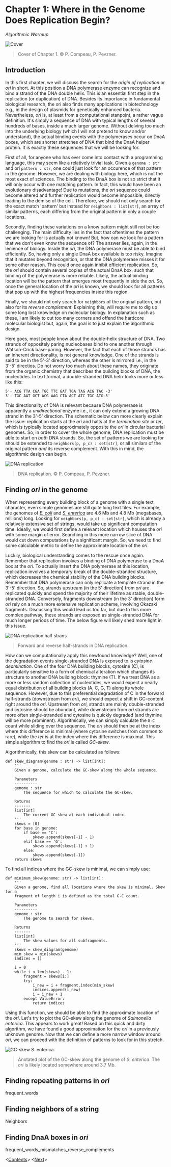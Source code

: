 
# Chapter 1: Where in the Genome Does Replication Begin?

*Algorithmic Warmup*

![Cover](Assets/Figures/01_cover.jpg)
> Cover of Chapter 1. &copy; P. Compeau, P. Pevzner.

## Introduction

In this first chapter, we will discuss the search for the *origin of replication* or *ori* in short. At this position a DNA polymerase enzyme can recognize and bind a strand of the DNA double helix. This is an essential first step in the replication (or duplication) of DNA. Besides its importance in fundamental biological research, the ori also finds many applications in biotechnology e.g., in the design of plasmids for genetically enhanced bacteria. Nevertheless, *ori* is, at least from a computational stanpoint, a rather vague definition. It's simply a sequence of DNA with typical lengths of several hundreds of bases, inside a much larger genome. Without delving too much into the underlying biology (which I will not pretend to know and/or understand), the actual binding events with the polymerases occur on DnaA boxes, which are shorter stretches of DNA that bind the DnaA helper protein. It is exactly these sequences that we will be looking for.

First of all, for anyone who has ever come into contact with a programming language, this may seem like a relatively trivial task. Given a `genome : str` and ori `pattern : str`, one could just look for an occurence of that pattern in the genome. However, we are dealing with biology here, which is not the most exact of sciences. The binding to the DnaA box is not so strict that it will only occur with one matching pattern. In fact, this would have been an evolutionary disadvantage! Due to mutations, the *ori* sequence could become altered and further replication would become impossible, directly leading to the demise of the cell. Therefore, we should not only search for the exact match 'pattern' but instead for `neighbors : list[str]`, an array of similar patterns, each differing from the original pattern in only a couple locations.

Secondly, finding these variations on a know pattern might still not be too challenging. The main difficulty lies in the fact that oftentimes the pattern we are looking for is actually not known! But, how can we look for a pattern that we don't even know the sequence of? The answer lies, again, in the lenience of biology. Inside the *ori*, the DNA polymerase must be able to bind efficiently. So, having only a single DnaA box available is too risky. Imagine that it mutates beyond recognition, or that the DNA polymerase misses it for some other reason. This could once again inhibit efficient replication. So, the *ori* should contain several copies of the actual DnaA box, such that binding of the polymerase is more reliable. Likely, the actual binding location will be the pattern that emerges most frequently in side the *ori*. So, once the general location of the *ori* is known, we should look for all patterns that pop up with the highest frequencies inside this region. 

Finally, we should not only search for `neighbors` of the original pattern, but also for its *reverse complement*. Explaining this, will require me to dig up some long lost knowledge on molecular biology. In explanation such as these, I am likely to cut too many corners and offend the hardcore molecular biologist but, again, the goal is to just explain the algorithmic design.

Here goes, most people know about the double-helix structure of DNA. Two strands of oppositely paring nucleobases bind to one another through Watson-Crick base-paring. However, the fact that each of those strands has an inherent directionality, is not general knowledge. One of the strands is said to be in the 5'-3' direction, whereas the other is mirrored i.e., in the 3'-5' directios. Do not worry too much about these names, they originate from the organic chemistry that describes the building blocks of DNA, the nucleotides. In text format, a double-stranded DNA helix looks more or less like this:


    5'- ACG TTA CGA TGC TTC GAT TGA TAG ACG TAC -3'
    3'- TGC AAT GCT ACG AAG CTA ACT ATC TGC ATG-5'

This directionality of DNA is relevant because DNA polymerase is apparently a *unidirectional* enzyme i.e., it can only extend a growing DNA strand in the 3'-5' direction. The schematic below can more clearly explain the issue: replication starts at the *ori* and halts at the *termination site* or *ter*, which is typically located approximately opposite the *ori* in circular bacterial genomes. So, in order to cover the whole genome, DNA replication must be able to start on *both* DNA strands. So, the set of patterns we are looking for should be extended to `neighbors(p, p_c) : set[str]`, or all similars of the original pattern *and* its reverse complement. With this in mind, the algorithmic design can begin.

![DNA replication](Assets/Figures/01_replication.png)
> DNA replication. &copy; P. Compeau, P. Pevzner.

## Finding *ori* in the genome

When representing every building block of a genome with a single text character, even simple genomes are still quite long text files. For example, the genomes of [*E. coli*](Assets/Text/01_ecoli.txt) and [*S. enterica*](Assets/Text/01_salmonella_enterica.txt) are 4.6 Mb and 4.8 Mb (megabases, millions) long. Looking for `neighbors(p, p_c) : set[str]`, which is already a relatively extensive set of strings, would take up significant computation time. Ideally, we would first define a relevant location which houses the *ori* with some margin of error. Searching in this more narrow slice of DNA would cut down computations by a significant margin. So, we need to find some calculable metric to define the approximate location of the *ori*.

Luckily, biological understanding comes to the rescue once again. Remember that replication involves a binding of DNA polymerase to a DnaA box at the *ori*. To actually insert the DNA polymerase at this location, replication involves a temporary break of the double-stranded structure, which decreases the chemical stability of the DNA building blocks. Remember that DNA polymerase can only replicate a template strand in the 3'-5' direction. So, strands upstream (in the 5' direction) from *ori* are replicated quickly and spend the majority of their lifetime as stable, double-stranded DNA. Conversely, fragments downstream (in the 3' direction) form *ori* rely on a much more extensive replication scheme, involving Okazaki fragments. Discussing this would lead us too far, but due to this more complex pathway, these strands are exposed as single-stranded DNA for much longer periods of time. The below figure will likely shed more light in this issue.

![DNA replication half strans](Assets/Figures/01_replication_2.png)
> Forward and reverse half-strands in DNA replication. 

How can we computationally apply this newfound knowledge? Well, one of the degradation events single-stranded DNA is exposed to is *cytosine deamination*. One of the four DNA building blocks, cytosine (C), is particularly sensitive to a form of chemical alteration which changes its structure to another DNA building block: thymine (T). If we treat DNA as a more or less random collection of nucleotides, we would expect a nearly equal distribution of all building blocks (A, C, G, T) along its whole sequence. However, due to this preferential degradation of C in the forward half-strands (downstream from *ori*), we should expect a shift in GC-content right around the *ori*. Upstream from *ori*, strands are mainly double-stranded and cytosine should be abundant, while downstream from *ori* strands are more often single-stranded and cytosine is quickly degraded (and thymine will be more prominent). Algoritmically, we can simply calculate the `G-C` count while sliding over the sequence. The *ori* should then be at the index where this difference is minimal (where cytosine switches from common to rare), while the *ter* is at the index where this difference is maximal. This simple algorithm to find the *ori* is called *GC-skew*.   

Algorithmically, this skew can be calculated as follows:

    def skew_diagram(genome : str) -> list[int]:
        '''
        Given a genome, calculate the GC-skew along the whole sequence.

        Parameters
        ----------
        genome : str
            The sequence for which to calculate the GC-skew.

        Returns
        -------
        list[int]
            The current GC-skew at each individual index.
        '''
        skews = [0]
        for base in genome:
            if base == 'C':
                skews.append(skews[-1] - 1)
            elif base == 'G':
                skews.append(skews[-1] + 1)
            else: 
                skews.append(skews[-1])
        return skews

To find all indices where the GC-skew is minimal, we can simply use:

    def minimum_skew(genome: str) -> list[int]:
        '''
        Given a genome, find all locations where the skew is minimal. Skew for a
        fragment of length i is defined as the total G-C count.

        Parameters
        ----------
        genome : str
            The genome to search for skews.

        Returns
        -------
        list[int]
            The skew values for all subfragments.
        '''
        skews = skew_diagram(genome)
        min_skew = min(skews)
        indices = []

        i = 0
        while i < len(skews) - 1:
            fragment = skews[i:]
            try:
                i_new = i + fragment.index(min_skew)
                indices.append(i_new)
                i = i_new + 1
            except ValueError:
                return indices

Using this function, we should be able to find the approximate location of the *ori*. Let's try to plot the GC-skew along the genome of *Salmonella enterica*. This appears to work great! Based on this quick and dirty algorithm, we have found a good approximation for the *ori* in a previously unknown genome. Now that we can define a more narrow window around *ori*, we can proceed with the definition of patterns to look for in this stretch.

![GC-skew *S. enterica*.](Assets/Figures/01_gc_skew.png)
> Anotated plot of the GC-skew along the genome of *S. enterica*. The *ori* is likely located somewhere around 3.7 Mb.

## Finding repeating patterns in *ori*

frequent_words

## Finding neighbors of a string

Neighbors

## Finding DnaA boxes in *ori*

frequent_words_mismatches_reverse_complements

<[Contents](00_toc.md)>	<[Next](02_random.md)>
